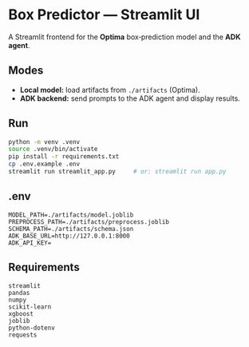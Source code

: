 # Box Predictor — Streamlit UI

A Streamlit frontend for the **Optima** box‑prediction model and the **ADK agent**.

## Modes
- **Local model:** load artifacts from `./artifacts` (Optima).
- **ADK backend:** send prompts to the ADK agent and display results.

## Run
```bash
python -m venv .venv
source .venv/bin/activate
pip install -r requirements.txt
cp .env.example .env
streamlit run streamlit_app.py     # or: streamlit run app.py
```

## .env
```
MODEL_PATH=./artifacts/model.joblib
PREPROCESS_PATH=./artifacts/preprocess.joblib
SCHEMA_PATH=./artifacts/schema.json
ADK_BASE_URL=http://127.0.0.1:8000
ADK_API_KEY=
```

## Requirements
```
streamlit
pandas
numpy
scikit-learn
xgboost
joblib
python-dotenv
requests
```

